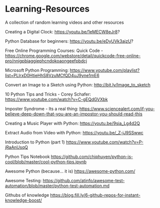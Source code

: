# Learning-Resources
A collection of random learning videos and other resources


Creating a Digital Clock:
https://youtu.be/1eMECW8eJr8?

Python Database for beginners:
https://youtu.be/eDyUVk3ajzU?

Free Online Programming Courses:
Quick Code - https://chrome.google.com/webstore/detail/quickcode-free-online-pro/nnigpbiaggiephcndokoaongeefpbdcj

Microsoft Python Programming:
https://www.youtube.com/playlist?list=PLlrxD0HtieHhS8VzuMCfQD4uJ9yne1mE6

Convert an Image to a Sketch using Python:
http://bit.ly/Image_to_sketch

10 Python Tips and Tricks - Corey Schafer:
https://www.youtube.com/watch?v=C-gEQdGVXbk

Imposter Syndrome - Its a real thing:
https://www.sciencealert.com/if-you-believe-deep-down-that-you-are-an-impostor-you-should-read-this

Creating a Music Player with Python:
https://youtu.be/9sia_Lg4d2Q

Extract Audio from Video with Python:
https://youtu.be/_Z-jJ9SSwwc

Introduction to Python (part 1)
https://www.youtube.com/watch?v=P-jRaAnUsqQ

Python Tips Notebook
https://github.com/chiphuyen/python-is-cool/blob/master/cool-python-tips.ipynb

Awesome Python (because... it is)
https://awesome-python.com/

Awesome Testing:
https://github.com/atinfo/awesome-test-automation/blob/master/python-test-automation.md

Githubs of knowledge
https://blog.fill.ly/6-github-repos-for-instant-knowledge-boost/


